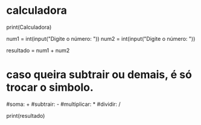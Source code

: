 # calculadora

print(Calculadora)

num1 = int(input("Digite o número: "))
num2 = int(input("Digite o número: "))

resultado = num1 + num2

# caso queira  subtrair ou demais, é só trocar o simbolo.

#soma: + 
#subtrair: -
#multiplicar: *
#dividir: /

print(resultado)
